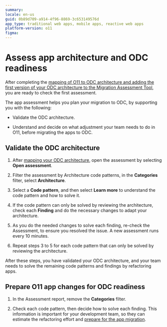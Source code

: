 ```yaml
---
summary: 
locale: en-us
guid: 0b89d709-a914-4f96-8869-3c653149576d
app_type: traditional web apps, mobile apps, reactive web apps
platform-version: o11
figma:
---
```


# Assess app architecture and ODC readiness

After completing the [mapping of O11 to ODC architecture and adding the first version of your ODC architecture to the Migration Assessment Tool](plan-map-apps.md), you are ready to check the first assessment.

The app assessment helps you plan your migration to ODC, by supporting you with the following:

* Validate the ODC architecture.

* Understand and decide on what adjustment your team needs to do in O11, before migrating the apps to ODC.

## Validate the ODC architecture

1. After [mapping your ODC architecture](plan-map-apps.md), open the assessment by selecting **Open assessment**.

1. Filter the assessment by Architecture code patterns, in the **Categories** filter, select **Architecture**.

1. Select a **Code pattern**, and then select **Learn more** to understand the code pattern and how to solve it.

1. If the code pattern can only be solved by reviewing the architecture, check each **Finding** and do the necessary changes to adapt your architecture.

1. As you do the needed changes to solve each finding, re-check the Assessment, to ensure you resolved the issue. A new assessment runs every 10 minutes.

1. Repeat steps 3 to 5 for each code pattern that can only be solved by reviewing the architecture.

After these steps, you have validated your ODC architecture, and your team needs to solve the remaining code patterns and findings by refactoring apps.

## Prepare O11 app changes for ODC readiness

1. In the Assessment report, remove the **Categories** filter.

1. Check each code pattern, then decide how to solve each finding. This information is important for your development team, so they can estimate the refactoring effort and [prepare for the app migration](../prepare/prep-refactor-o11-apps.md).
